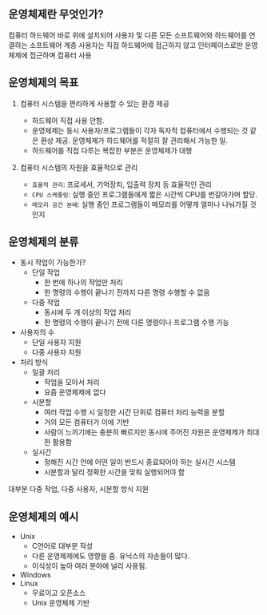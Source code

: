 ## 운영체제란 무엇인가?

컴퓨터 하드웨어 바로 위에 설치되어 사용자 및 다른 모든 소프트웨어와 하드웨어를 연결하는 소프트웨어 계층
사용자는 직접 하드웨어에 접근하지 않고 인터페이스로만 운영체제에 접근하며 컴퓨터 사용

## 운영체제의 목표

1. 컴퓨터 시스템을 편리하게 사용할 수 있는 환경 제공
   - 하드웨어 직접 사용 안함.
   - 운영체제는 동시 사용자/프로그램들이 각자 독자적 컴퓨터에서 수행되는 것 같은 환상 제공. 운영체제가 하드웨어를 적절히 잘 관리해서 가능한 일.
   - 하드웨어를 직접 다루는 복잡한 부분은 운영체제가 대행

2. 컴퓨터 시스템의 자원을 효율적으로 관리
   - `효율적 관리`: 프로세서, 기억장치, 입출력 장치 등 효율적인 관리
   - `CPU 스케줄링`: 실행 중인 프로그램들에게 짧은 시간씩 CPU를 번갈아가며 할당.
   - `메모리 공간 분배`: 실행 중인 프로그램들이 메모리를 어떻게 얼마나 나눠가질 것인지

## 운영체제의 분류

- 동시 작업이 가능한가?
    - 단일 작업
        - 한 번에 하나의 작업만 처리
        - 한 명령의 수행이 끝나기 전까지 다른 명령 수행할 수 없음
    - 다중 작업
        - 동시에 두 개 이상의 작업 처리
        -  한 명령의 수행이 끝나기 전에 다른 명령이나 프로그램 수행 가능
- 사용자의 수
    - 단일 사용자 지원
    - 다중 사용자 지원
- 처리 방식
    - 일괄 처리
        - 작업을 모아서 처리
        - 요즘 운영체제에 없다
    - 시분할
        - 여러 작업 수행 시 일정한 시간 단위로 컴퓨터 처리 능력을 분할
        - 거의 모든 컴퓨터가 이에 기반
        - 사람이 느끼기에는 충분히 빠르지만 동시에 주어진 자원은 운영체제가 최대한 활용함
    - 실시간
        - 정해진 시간 안에 어떤 일이 반드시 종료되어야 하는 실시간 시스템
        - 시분할과 달리 정확한 시간을 맞춰 실행되어야 함

대부분 다중 작업, 다중 사용자, 시분할 방식 지원

## 운영체제의 예시

- Unix
    - C언어로 대부분 작성
    - 다른 운영체제에도 영향을 줌. 유닉스의 자손들이 많다.
    - 이식성이 높아 여러 분야에 널리 사용됨.
- Windows
- Linux
    - 무료이고 오픈소스
    - Unix 운영체제 기반
